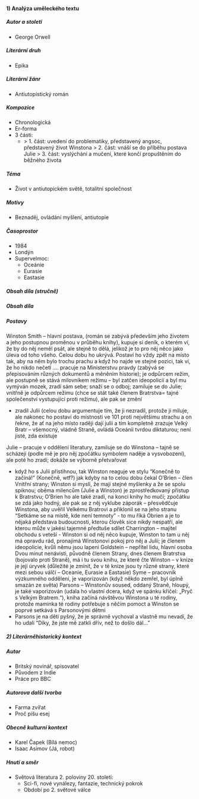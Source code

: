 #### 1) Analýza uměleckého textu
##### Autor a století
- George Orwell
##### Literární druh
- Epika
##### Literární žánr
- Antiutopistický román
##### Kompozice
- Chronologická
- Er-forma
- 3 části:
	- &gt; 1. část: uvedení do problematiky, představený angsoc, představený život Winstona
&gt; 2. část: vnáší se do příběhu postava Julie
&gt; 3. část: vyslýchání a mučení, které končí propuštěním do běžného života
##### Téma
- Život v antiutopickém světě, totalitní společnost
##### Motivy
- Beznaděj, ovládání myšlení, antiutopie
##### Časoprostor
- 1984
- Londýn 
- Supervelmoc:
	- Oceánie
	- Eurasie
	- Eastasie
##### Obsah díla (stručně)
##### Obsah díla
##### Postavy
Winston Smith – hlavní postava, (román se zabývá především jeho životem a jeho postupnou proměnou
v průběhu knihy), kupuje si deník, o kterém ví, že by do něj neměl psát, ale stejně to dělá, jelikož je to pro něj
něco jako úleva od toho všeho. Celou dobu ho ukrývá. Postaví ho vždy zpět na místo tak, aby na něm bylo
trochu prachu a když ho najde ve stejné pozici, tak ví, že ho nikdo nečetl …. pracuje na Ministerstvu pravdy
(zabývá se přepisováním různých dokumentů a měněním historie); je odpůrcem režim, ale postupně se stává
milovníkem režimu – byl zatčen ideopolicií a byl mu vymýván mozek, zradí sám sebe; snaží se o odboj;
zamiluje se do Julie; vnitřně je odpůrcem režimu (chce se stát také členem Bratrstva= tajné společenství
vystupující proti režimu), ale pak se změní
- zradil Julii (celou dobu argumentuje tím, že ji nezradil, protože ji miluje, ale nakonec ho postaví do místnosti
ve 101 proti největšímu strachu a on řekne, že ať na jeho místo raději dají julii a tím kompletně zrazuje
Velký Bratr – všemocný, vládně Straně, ovládá Oceánii tvrdou diktaturou; není jisté, zda existuje

Julie – pracuje v oddělení literatury, zamiluje se do Winstona – tajně se scházejí (podle mě je pro něj zpočátku
symbolem naděje a vysvobození), ale poté ho zradí; dokáže se výborně přetvařovat
- když ho s Julii přistihnou, tak Winston reaguje ve stylu “Konečně to začíná!” (Konečně, wtf?) jak kdyby na to
celou dobu čekal
O’Brien – člen Vnitřní strany; Winston si myslí, že mají stejné myšlenky a že se spolu spiknou; oběma
milencům (Julie a Winston) je zprostředkovaný přístup k Bratrstvu; O’Brien ho ale také zradí, na konci knihy ho
mučí; zpočátku se zdá jako hodný, ale pak se z něj vyklube záporák – přesvědčuje Winstona, aby uvěřil Velkému
Bratrovi a přiklonil se na jeho stranu
“Setkáme se na místě, kde není temnoty” - to mu říká Obrien a je to nějaká představa budoucnosti, kterou člověk
sice nikdy nespatří, ale kterou může v jakési tajemné předtuše sdílet
Charrington – majitel obchodu s veteší - Winston si od něj něco kupuje, Winston to tam u něj má opravdu rád,
pronajímá Winstonovi pokoj pro něj a Julii; je členem ideopolicie, kvůli němu jsou lapeni
Goldstein – nepřítel lidu, hlavní osoba Dvou minut nenávisti, původně členem Strany, dnes členem Bratrstva
(bojovalo proti Straně), má i tu svou knihu, ze které čte Winston – v knize je její úryvek (důležité je zmínit, že
v té knize jsou ty různé strany, které mezi sebou válčí – Oceanie, Eurasie a Eastasie)
Syme – pracovník výzkumného oddělení, je vaporizován (když někdo zemřel, byl úplně smazán ze světa)
Parsons – Winstonův soused, oddaný Straně, hloupý, je také vaporizován (udala ho vlastní dcera, když ve
spánku křičel: „Pryč s Velkým Bratrem.“), kniha začíná návštěvou Winstona u té rodiny, protože maminka té
rodiny potřebuje s něčím pomoct a Winston se poprvé setkává s Parsonovými dětmi
- Parsons je na děti pyšný, že je správně vychoval a vlastně mu nevadí, že ho udali
“Díky, že jste mě zatkli dřív, než to došlo dál…”
##### 2) Literárněhistorický kontext
##### Autor
- Britský novinář, spisovatel
- Původem z Indie
- Práce pro BBC
##### Autorova další tvorba
- Farma zvířat
- Proč píšu esej
##### Obecně kulturní kontext
- Karel Čapek (Bílá nemoc)
- Isaac Asimov (Já, robot)
##### Hnutí a směr
- Světová literatura 2. poloviny 20. století:
	- Sci-fi, nové vynálezy, fantazie, technický pokrok
	- Období po 2. světové válce